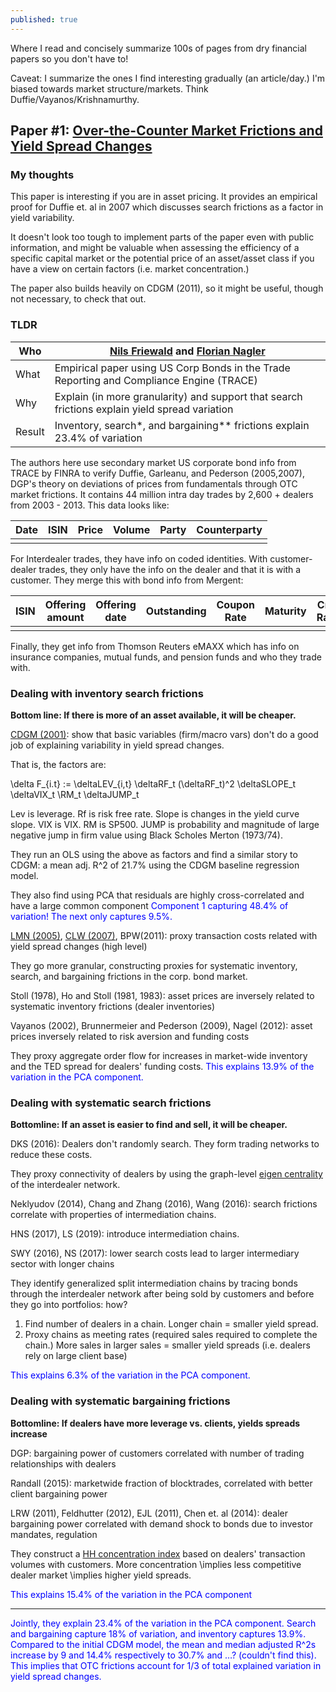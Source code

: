 ```yaml
---
published: true
---
```

Where I read and concisely summarize 100s of pages from dry financial papers so you don't have to!

Caveat: I summarize the ones I find interesting gradually (an article/day.) I'm biased towards market structure/markets. Think Duffie/Vayanos/Krishnamurthy.

## Paper #1: [Over-the-Counter Market Frictions and Yield Spread Changes](https://onlinelibrary.wiley.com/doi/pdf/10.1111/jofi.12827)



### My thoughts

This paper is interesting if you are in asset pricing. It provides an empirical proof for Duffie et. al in 2007 which discusses search frictions as a factor in yield variability.

It doesn't look too tough to implement parts of the paper even with public information, and might be valuable when assessing the efficiency of a specific capital market or the potential price of an asset/asset class if you have a view on certain factors (i.e. market concentration.)

The paper also builds heavily on CDGM (2011), so it might be useful, though not necessary, to check that out.

### TLDR

| Who | [Nils Friewald](https://sites.google.com/site/nilsfriewald) and [Florian Nagler](https://sites.google.com/site/floriannagler/) |
| --- | --- |
| What | Empirical paper using US Corp Bonds in the Trade Reporting and Compliance Engine (TRACE) |
| Why | Explain (in more granularity) and support that search frictions explain yield spread variation |
| Result | Inventory, search\*, and bargaining\*\* frictions explain 23.4% of variation |

The authors here use secondary market US corporate bond info from TRACE by FINRA to verify Duffie, Garleanu, and Pederson (2005,2007), DGP's theory on deviations of prices from fundamentals through OTC market frictions. It contains 44 million intra day trades by 2,600 + dealers from 2003 - 2013.  This data looks like:

|    Date    |    ISIN    |    Price    |    Volume    |    Party    |    Counterparty    |
|------------|------------|-------------|--------------|-------------|--------------------|
|            |            |             |              |             |                    |

For Interdealer trades, they have info on coded identities. With customer-dealer trades, they only have the info on the dealer and that it is with a customer. They merge this with bond info from Mergent:

| ISIN | Offering amount | Offering date | Outstanding | Coupon Rate | Maturity | Credit Rating |
|------|-----------------|---------------|-------------|-------------|----------|---------------|
|      |                 |               |             |             |          |               |

Finally, they get info from Thomson Reuters eMAXX which has info on insurance companies, mutual funds, and pension funds and who they trade with.

### Dealing with inventory search frictions

**Bottom line: If there is more of an asset available, it will be cheaper.**

[CDGM (2001)](http://pages.stern.nyu.edu/~cedmond/phd/Collin-Dufresne%20et%20al%20JF%202001.pdf): show that basic variables (firm/macro vars) don't do a good job of explaining variability in yield spread changes.

That is, the factors are:

\delta F\_{i.t} := \deltaLEV\_{i,t} \deltaRF\_t (\deltaRF\_t)^2 \deltaSLOPE\_t \deltaVIX\_t \RM\_t \deltaJUMP\_t

Lev is leverage. Rf is risk free rate. Slope is changes in the yield curve slope. VIX is VIX. RM is SP500. JUMP is probability and magnitude of large negative jump in firm value using Black Scholes Merton (1973/74).

They run an OLS using the above as factors and find a similar story to CDGM: a mean adj. R^2 of 21.7% using the CDGM baseline regression model.

They also find using PCA that residuals are highly cross-correlated and have a large common component <span style="color:blue">Component 1 capturing 48.4% of variation! The next only captures 9.5%.</span>

[LMN (2005)](http://dx.doi.org/10.1111/j.1540-6261.2005.00797.x), [CLW (2007)](http://dx.doi.org/10.1111/j.1540-6261.2007.01203.x), BPW(2011): proxy transaction costs related with yield spread changes (high level)

They go more granular, constructing proxies for systematic inventory, search, and bargaining frictions in the corp. bond market.

Stoll (1978), Ho and Stoll (1981, 1983): asset prices are inversely related to systematic inventory frictions (dealer inventories)

Vayanos (2002), Brunnermeier and Pederson (2009), Nagel (2012): asset prices inversely related to risk aversion and funding costs

They proxy aggregate order flow for increases in market-wide inventory and the TED spread for dealers' funding costs. <span style="color:blue"> This explains 13.9% of the variation in the PCA component.</span>

### Dealing with systematic search frictions

**Bottomline: If an asset is easier to find and sell, it will be cheaper.**

DKS (2016): Dealers don't randomly search. They form trading networks to reduce these costs.

They proxy connectivity of dealers by using the graph-level [eigen centrality](https://en.wikipedia.org/wiki/Eigenvector_centrality) of the interdealer network.

Neklyudov (2014), Chang and Zhang (2016), Wang (2016): search frictions correlate with properties of intermediation chains.

HNS (2017), LS (2019): introduce intermediation chains.

SWY (2016), NS (2017): lower search costs lead to larger intermediary sector with longer chains

They identify generalized split intermediation chains by tracing bonds through the interdealer network after being sold by customers and before they go into portfolios: how?

1. Find number of dealers in a chain. Longer chain = smaller yield spread.
2. Proxy chains as meeting rates (required sales required to complete the chain.) More sales in larger sales = smaller yield spreads (i.e. dealers rely on large client base)

<span style="color:blue">This explains 6.3% of the variation in the PCA component.</span>

### Dealing with systematic bargaining frictions

**Bottomline: If dealers have more leverage vs. clients, yields spreads increase**

DGP: bargaining power of customers correlated with number of trading relationships with dealers

Randall (2015): marketwide fraction of blocktrades, correlated with better client bargaining power

LRW (2011), Feldhutter (2012), EJL (2011), Chen et. al (2014): dealer bargaining power correlated with demand shock to bonds due to investor mandates, regulation

They construct a [HH concentration index](https://www.investopedia.com/terms/h/hhi.asp) based on dealers' transaction volumes with customers. More concentration \implies less competitive dealer market \implies higher yield spreads.

<span style="color:blue">This explains 15.4% of the variation in the PCA component</span>

___

<span style="color:blue"> Jointly, they explain 23.4% of the variation in the PCA component. Search and bargaining capture 18% of variation, and inventory captures 13.9%. Compared to the initial CDGM model, the mean and median adjusted R^2s increase by 9 and 14.4% respectively to 30.7% and …? (couldn't find this). This implies that OTC frictions account for 1/3 of total explained variation in yield spread changes.</span>
